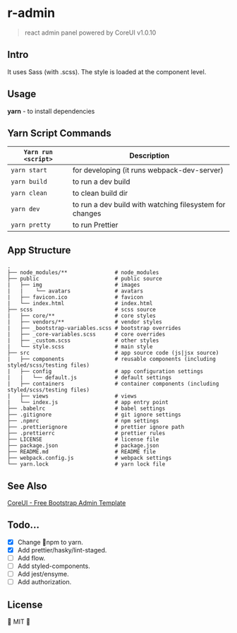 # r-admin
> react admin panel powered by CoreUI v1.0.10 

## Intro 

It uses Sass (with .scss). The style is loaded at the component level.

## Usage

**yarn** - to install dependencies

## Yarn Script Commands

| `Yarn run <script>` | Description                                             |
| ------------------- | ------------------------------------------------------- |
| `yarn start`        | for developing (it runs webpack-dev-server)             |
| `yarn build`        | to run a dev build                                      |
| `yarn clean`        | to clean build dir                                      |
| `yarn dev`          | to run a dev build with watching filesystem for changes |
| `yarn pretty`       | to run Prettier                                         |

## App Structure

```
.
├── node_modules/**               # node_modules
├── public                        # public source
|   ├── img                       # images
|   |    └── avatars              # avatars
|   ├── favicon.ico               # favicon
|   └── index.html                # index.html
├── scss                          # scss source
|   ├── core/**                   # core styles
|   ├── vendors/**                # vendor styles
|   ├── _bootstrap-variables.scss # bootstrap overrides
|   ├── _core-variables.scss      # core overrides
|   ├── _custom.scss              # other styles
|   └── style.scss                # main style
├── src                           # app source code (js|jsx source)
|   ├── components                # reusable components (including styled/scss/testing files)
|   ├── config                    # app configuration settings
|   |   └── default.js            # default settings
|   ├── containers                # container components (including styled/scss/testing files)
|   ├── views                     # views
|   └── index.js                  # app entry point
├── .babelrc                      # babel settings
├── .gitignore                    # git ignore settings
├── .npmrc                        # npm settings
├── .prettierignore               # prettier ignore path
├── .prettierrc                   # prettier rules
├── LICENSE                       # license file
├── package.json                  # package.json
├── README.md                     # README file
├── webpack.config.js             # webpack settings
└── yarn.lock                     # yarn lock file
```

## See Also
[CoreUI - Free Bootstrap Admin Template](https://github.com/mrholek/CoreUI-React)

## Todo...

* [x] Change 💩npm to yarn.
* [x] Add prettier/hasky/lint-staged.
* [ ] Add flow.
* [ ] Add styled-components.
* [ ] Add jest/ensyme.
* [ ] Add authorization.

## License

:cactus: MIT :cactus: